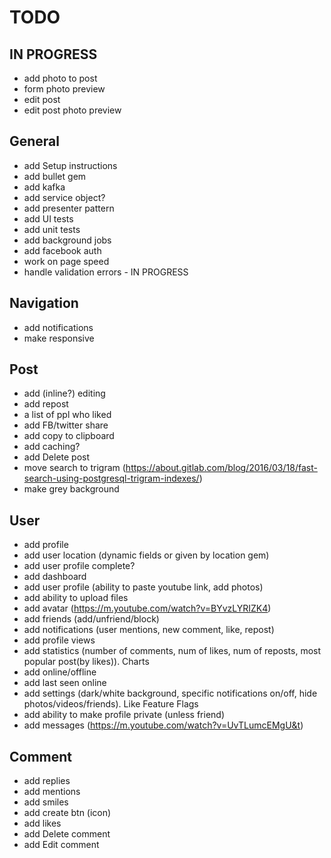 # TODO

## IN PROGRESS
- add photo to post
- form photo preview
- edit post
- edit post photo preview



## General
- add Setup instructions
- add bullet gem
- add kafka
- add service object?
- add presenter pattern
- add UI tests
- add unit tests
- add background jobs
- add facebook auth
- work on page speed
- handle validation errors - IN PROGRESS


## Navigation
- add notifications
- make responsive


## Post
- add (inline?) editing
- add repost
- a list of ppl who liked
- add FB/twitter share
- add copy to clipboard
- add caching?
- add Delete post
- move search to trigram (https://about.gitlab.com/blog/2016/03/18/fast-search-using-postgresql-trigram-indexes/)
- make grey background


## User
- add profile
- add user location (dynamic fields or given by location gem)
- add user profile complete?
- add dashboard
- add user profile (ability to paste youtube link, add photos)
- add ability to upload files
- add avatar (https://m.youtube.com/watch?v=BYvzLYRIZK4)
- add friends (add/unfriend/block)
- add notifications (user mentions, new comment, like, repost)
- add profile views
- add statistics (number of comments, num of likes, num of reposts, most popular post(by likes)). Charts
- add online/offline
- add last seen online
- add settings (dark/white background, specific notifications on/off, hide photos/videos/friends). Like Feature Flags
- add ability to make profile private (unless friend)
- add messages (https://m.youtube.com/watch?v=UvTLumcEMgU&t)


## Comment
- add replies
- add mentions
- add smiles
- add create btn (icon)
- add likes
- add Delete comment
- add Edit comment
